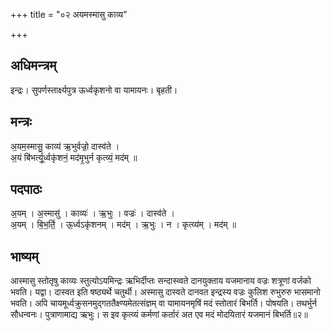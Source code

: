 +++
title = "०२ अयमस्मासु काव्य"

+++
## अधिमन्त्रम्
इन्द्रः। सुपर्णस्तार्क्ष्यपुत्र ऊर्ध्वकृशनो वा यामायनः। बृहती।

## मन्त्रः
अ॒यम॒स्मासु॒ काव्य॑ ऋ॒भुर्वज्रो॒ दास्व॑ते ।  
अ॒यं बि॑भर्त्यू॒र्ध्वकृ॑शनं॒ मद॑मृ॒भुर्न कृत्व्यं॒ मद॑म् ॥

## पदपाठः
अ॒यम् । अ॒स्मासु॑ । काव्यः॑ । ऋ॒भुः । वज्रः॑ । दास्व॑ते ।  
अ॒यम् । बि॒भ॒र्ति॒ । ऊ॒र्ध्वऽकृ॑शनम् । मद॑म् । ऋ॒भुः । न । कृत्व्य॑म् । मद॑म् ॥

## भाष्यम्
आस्मासु स्तोतृषु काव्यः स्तुत्योऽयमिन्द्रः ऋभिर्दीप्तः सन्दास्व्वते दानयुक्ताय यजमानाय वज्रः शत्रूणां वर्जको भवति। यद्वा। दास्वत इति षष्ठ्यर्थे चतुर्थी। अस्मासु दास्वते दानवत इन्द्रस्य वज्रः कुलिश रुभुरुरु भासमानो भवति। अपि चायमूर्ध्वक्रुसनमुद्गततैक्ष्ण्यमेतत्संज्ञम् वा यामायनमृषिं मदं स्तोतारं बिभर्ति। पोषयति। तथर्भुर्न सौधन्वनः। पुत्राणामाद्य ऋभुः। स इव कृत्व्यं कर्मणां कर्तारं अत एव मदं मोदयितारं यजमानं बिभर्ति॥२॥